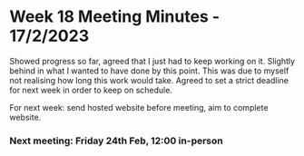 # Week 18 Meeting Minutes - 17/2/2023
Showed progress so far, agreed that I just had to keep working on it. Slightly behind in what I wanted to have done by this point. This was due to myself not realising how long this work would take. 
Agreed to set a strict deadline for next week in order to keep on schedule. 

For next week: send hosted website before meeting, aim to complete website. 
### Next meeting: Friday 24th Feb, 12:00 in-person